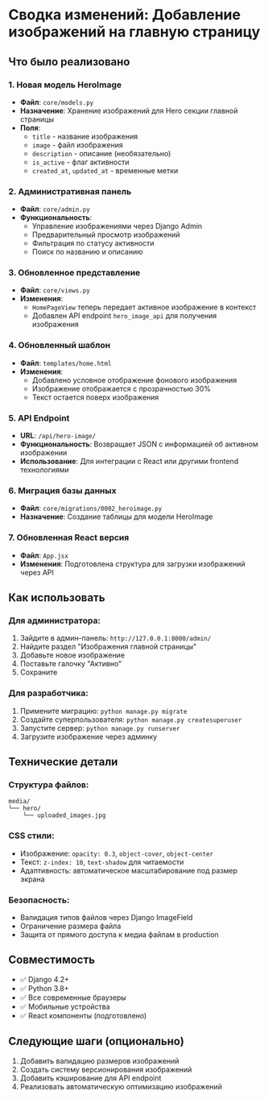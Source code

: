 # Сводка изменений: Добавление изображений на главную страницу

## Что было реализовано

### 1. Новая модель HeroImage
- **Файл**: `core/models.py`
- **Назначение**: Хранение изображений для Hero секции главной страницы
- **Поля**:
  - `title` - название изображения
  - `image` - файл изображения
  - `description` - описание (необязательно)
  - `is_active` - флаг активности
  - `created_at`, `updated_at` - временные метки

### 2. Административная панель
- **Файл**: `core/admin.py`
- **Функциональность**:
  - Управление изображениями через Django Admin
  - Предварительный просмотр изображений
  - Фильтрация по статусу активности
  - Поиск по названию и описанию

### 3. Обновленное представление
- **Файл**: `core/views.py`
- **Изменения**:
  - `HomePageView` теперь передает активное изображение в контекст
  - Добавлен API endpoint `hero_image_api` для получения изображения

### 4. Обновленный шаблон
- **Файл**: `templates/home.html`
- **Изменения**:
  - Добавлено условное отображение фонового изображения
  - Изображение отображается с прозрачностью 30%
  - Текст остается поверх изображения

### 5. API Endpoint
- **URL**: `/api/hero-image/`
- **Функциональность**: Возвращает JSON с информацией об активном изображении
- **Использование**: Для интеграции с React или другими frontend технологиями

### 6. Миграция базы данных
- **Файл**: `core/migrations/0002_heroimage.py`
- **Назначение**: Создание таблицы для модели HeroImage

### 7. Обновленная React версия
- **Файл**: `App.jsx`
- **Изменения**: Подготовлена структура для загрузки изображений через API

## Как использовать

### Для администратора:
1. Зайдите в админ-панель: `http://127.0.0.1:8000/admin/`
2. Найдите раздел "Изображения главной страницы"
3. Добавьте новое изображение
4. Поставьте галочку "Активно"
5. Сохраните

### Для разработчика:
1. Примените миграцию: `python manage.py migrate`
2. Создайте суперпользователя: `python manage.py createsuperuser`
3. Запустите сервер: `python manage.py runserver`
4. Загрузите изображение через админку

## Технические детали

### Структура файлов:
```
media/
└── hero/
    └── uploaded_images.jpg
```

### CSS стили:
- Изображение: `opacity: 0.3`, `object-cover`, `object-center`
- Текст: `z-index: 10`, `text-shadow` для читаемости
- Адаптивность: автоматическое масштабирование под размер экрана

### Безопасность:
- Валидация типов файлов через Django ImageField
- Ограничение размера файла
- Защита от прямого доступа к медиа файлам в production

## Совместимость
- ✅ Django 4.2+
- ✅ Python 3.8+
- ✅ Все современные браузеры
- ✅ Мобильные устройства
- ✅ React компоненты (подготовлено)

## Следующие шаги (опционально)
1. Добавить валидацию размеров изображений
2. Создать систему версионирования изображений
3. Добавить кэширование для API endpoint
4. Реализовать автоматическую оптимизацию изображений
